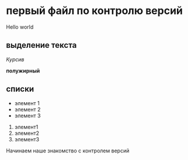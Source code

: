 # первый файл по контролю версий

Hello world

## выделение текста

*Курсив*

**полужирный**

## списки
* элемент 1
* элемент 2
* элемент 3

1. элемент1
2. элемент2
3. элемент3

Начинаем наше знакомство с контролем версий